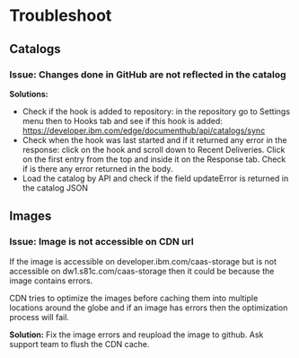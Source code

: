 # Troubleshoot

## Catalogs

### Issue: Changes done in GitHub are not reflected in the catalog

**Solutions:**
  - Check if the hook is added to repository: in the repository go to Settings menu then to Hooks tab and see if this hook is added: https://developer.ibm.com/edge/documenthub/api/catalogs/sync
  - Check when the hook was last started and if it returned any error in the response: click on the hook and scroll down to Recent Deliveries. Click on the first entry from the top and inside it on the Response tab. Check if is there any error returned in the body.
  - Load the catalog by API and check if the field updateError is returned in the catalog JSON

## Images

### Issue: Image is not accessible on CDN url

If the image is accessible on developer.ibm.com/caas-storage but is not accessible on dw1.s81c.com/caas-storage then it could be because the image contains errors.

CDN tries to optimize the images before caching them into multiple locations around the globe and if an image has errors then the optimization process will fail.

**Solution:** Fix the image errors and reupload the image to github. Ask support team to flush the CDN cache.
